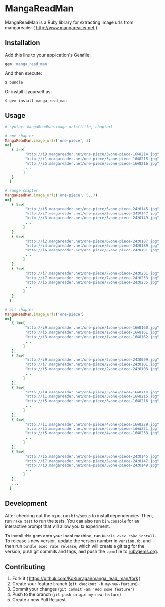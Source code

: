 # MangaReadMan

MangaReadMan is a Ruby library for extracting image urls from mangareader ( http://www.mangareader.net ).


## Installation

Add this line to your application's Gemfile:

```ruby
gem 'manga_read_man'
```

And then execute:

    $ bundle

Or install it yourself as:

    $ gem install manga_read_man

## Usage

```rb
# syntax: MangaReadMan.image_urls(title, chapter)

# one chapter
MangaReadMan.image_urls('one-piece', 3)
=>[
   { 3=>[
         "http://i9.mangareader.net/one-piece/3/one-piece-1668214.jpg",
         "http://i1.mangareader.net/one-piece/3/one-piece-1668215.jpg",
         "http://i5.mangareader.net/one-piece/3/one-piece-1668216.jpg",
         ...
        ]
   }
  ]

# range chapter
MangaReadMan.image_urls('one-piece', 5..7)
=>[
   { 5=>[
         "http://i5.mangareader.net/one-piece/5/one-piece-2420145.jpg",
         "http://i7.mangareader.net/one-piece/5/one-piece-2420147.jpg",
         "http://i3.mangareader.net/one-piece/5/one-piece-2420149.jpg",
         ...
        ]
   },
   { 6=>[
         "http://i2.mangareader.net/one-piece/6/one-piece-2420187.jpg",
         "http://i4.mangareader.net/one-piece/6/one-piece-2420189.jpg",
         "http://i6.mangareader.net/one-piece/6/one-piece-2420191.jpg",
         ...
        ]
   },
   { 7=>[
         "http://i7.mangareader.net/one-piece/7/one-piece-2420231.jpg",
         "http://i7.mangareader.net/one-piece/7/one-piece-2420233.jpg",
         "http://i5.mangareader.net/one-piece/7/one-piece-2420235.jpg",
         ...
        ]
   }
  ]

# all chapter
MangaReadMan.image_urls('one-piece')
=>[
   { 1=>[
         "http://i9.mangareader.net/one-piece/1/one-piece-1668160.jpg",
         "http://i5.mangareader.net/one-piece/1/one-piece-1668161.jpg",
         "http://i3.mangareader.net/one-piece/1/one-piece-1668162.jpg",
         ...
        ]
   },
   { 2=>[
         "http://i9.mangareader.net/one-piece/2/one-piece-2420099.jpg",
         "http://i7.mangareader.net/one-piece/2/one-piece-2420101.jpg",
         "http://i5.mangareader.net/one-piece/2/one-piece-2420103.jpg",
         ...
        ]
   },
   { 3=>[
         "http://i9.mangareader.net/one-piece/3/one-piece-1668214.jpg",
         "http://i1.mangareader.net/one-piece/3/one-piece-1668215.jpg",
         "http://i5.mangareader.net/one-piece/3/one-piece-1668216.jpg",
         ...
        ]
   },
   { 4=>[
         "http://i1.mangareader.net/one-piece/4/one-piece-1668229.jpg",
         "http://i3.mangareader.net/one-piece/4/one-piece-1668231.jpg",
         "http://i5.mangareader.net/one-piece/4/one-piece-1668233.jpg",
         ...
        ]
   },
   { 5=>[
         "http://i5.mangareader.net/one-piece/5/one-piece-2420145.jpg",
         "http://i7.mangareader.net/one-piece/5/one-piece-2420147.jpg",
         "http://i3.mangareader.net/one-piece/5/one-piece-2420149.jpg",
         ...
        ]
   },
   ...
  ]

```

## Development

After checking out the repo, run `bin/setup` to install dependencies. Then, run `rake test` to run the tests. You can also run `bin/console` for an interactive prompt that will allow you to experiment.

To install this gem onto your local machine, run `bundle exec rake install`. To release a new version, update the version number in `version.rb`, and then run `bundle exec rake release`, which will create a git tag for the version, push git commits and tags, and push the `.gem` file to [rubygems.org](https://rubygems.org).

## Contributing

1. Fork it ( https://github.com/KoKumagai/manga_read_man/fork )
2. Create your feature branch (`git checkout -b my-new-feature`)
3. Commit your changes (`git commit -am 'Add some feature'`)
4. Push to the branch (`git push origin my-new-feature`)
5. Create a new Pull Request
